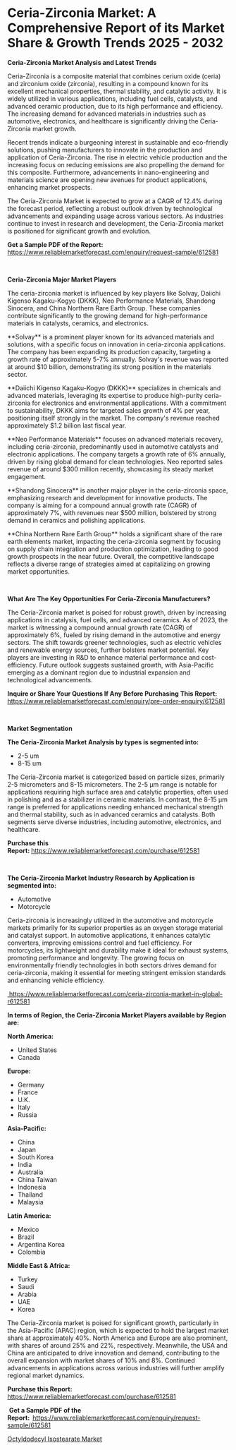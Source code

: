 <p><h1>Ceria-Zirconia Market: A Comprehensive Report of its Market Share & Growth Trends 2025 - 2032</h1></p><p><strong>Ceria-Zirconia Market Analysis and Latest Trends</strong></p>
<p><p>Ceria-Zirconia is a composite material that combines cerium oxide (ceria) and zirconium oxide (zirconia), resulting in a compound known for its excellent mechanical properties, thermal stability, and catalytic activity. It is widely utilized in various applications, including fuel cells, catalysts, and advanced ceramic production, due to its high performance and efficiency. The increasing demand for advanced materials in industries such as automotive, electronics, and healthcare is significantly driving the Ceria-Zirconia market growth.</p><p>Recent trends indicate a burgeoning interest in sustainable and eco-friendly solutions, pushing manufacturers to innovate in the production and application of Ceria-Zirconia. The rise in electric vehicle production and the increasing focus on reducing emissions are also propelling the demand for this composite. Furthermore, advancements in nano-engineering and materials science are opening new avenues for product applications, enhancing market prospects.</p><p>The Ceria-Zirconia Market is expected to grow at a CAGR of 12.4% during the forecast period, reflecting a robust outlook driven by technological advancements and expanding usage across various sectors. As industries continue to invest in research and development, the Ceria-Zirconia market is positioned for significant growth and evolution.</p></p>
<p><strong>Get a Sample PDF of the Report:&nbsp;</strong> <a href="https://www.reliablemarketforecast.com/enquiry/request-sample/612581?utm_campaign=3197&utm_medium=2&utm_source=Github&utm_content=ia&utm_term=29032025&utm_id=ceria-zirconia">https://www.reliablemarketforecast.com/enquiry/request-sample/612581</a></p>
<p>&nbsp;</p>
<p><strong>Ceria-Zirconia Major Market Players</strong></p>
<p><p>The ceria-zirconia market is influenced by key players like Solvay, Daiichi Kigenso Kagaku-Kogyo (DKKK), Neo Performance Materials, Shandong Sinocera, and China Northern Rare Earth Group. These companies contribute significantly to the growing demand for high-performance materials in catalysts, ceramics, and electronics.</p><p>**Solvay** is a prominent player known for its advanced materials and solutions, with a specific focus on innovation in ceria-zirconia applications. The company has been expanding its production capacity, targeting a growth rate of approximately 5-7% annually. Solvay's revenue was reported at around $10 billion, demonstrating its strong position in the materials sector.</p><p>**Daiichi Kigenso Kagaku-Kogyo (DKKK)** specializes in chemicals and advanced materials, leveraging its expertise to produce high-purity ceria-zirconia for electronics and environmental applications. With a commitment to sustainability, DKKK aims for targeted sales growth of 4% per year, positioning itself strongly in the market. The company's revenue reached approximately $1.2 billion last fiscal year.</p><p>**Neo Performance Materials** focuses on advanced materials recovery, including ceria-zirconia, predominantly used in automotive catalysts and electronic applications. The company targets a growth rate of 6% annually, driven by rising global demand for clean technologies. Neo reported sales revenue of around $300 million recently, showcasing its steady market engagement.</p><p>**Shandong Sinocera** is another major player in the ceria-zirconia space, emphasizing research and development for innovative products. The company is aiming for a compound annual growth rate (CAGR) of approximately 7%, with revenues near $500 million, bolstered by strong demand in ceramics and polishing applications.</p><p>**China Northern Rare Earth Group** holds a significant share of the rare earth elements market, impacting the ceria-zirconia segment by focusing on supply chain integration and production optimization, leading to good growth prospects in the near future. Overall, the competitive landscape reflects a diverse range of strategies aimed at capitalizing on growing market opportunities.</p></p>
<p>&nbsp;</p>
<p><strong>What Are The Key Opportunities For Ceria-Zirconia Manufacturers?</strong></p>
<p><p>The Ceria-Zirconia market is poised for robust growth, driven by increasing applications in catalysis, fuel cells, and advanced ceramics. As of 2023, the market is witnessing a compound annual growth rate (CAGR) of approximately 6%, fueled by rising demand in the automotive and energy sectors. The shift towards greener technologies, such as electric vehicles and renewable energy sources, further bolsters market potential. Key players are investing in R&D to enhance material performance and cost-efficiency. Future outlook suggests sustained growth, with Asia-Pacific emerging as a dominant region due to industrial expansion and technological advancements.</p></p>
<p><strong>Inquire or Share Your Questions If Any Before Purchasing This Report:</strong> <a href="https://www.reliablemarketforecast.com/enquiry/pre-order-enquiry/612581?utm_campaign=3197&utm_medium=2&utm_source=Github&utm_content=ia&utm_term=29032025&utm_id=ceria-zirconia">https://www.reliablemarketforecast.com/enquiry/pre-order-enquiry/612581</a></p>
<p>&nbsp;</p>
<p><strong>Market Segmentation</strong></p>
<p><strong>The Ceria-Zirconia Market Analysis by types is segmented into:</strong></p>
<p><ul><li>2-5 um</li><li>8-15 um</li></ul></p>
<p><p>The Ceria-Zirconia market is categorized based on particle sizes, primarily 2-5 micrometers and 8-15 micrometers. The 2-5 µm range is notable for applications requiring high surface area and catalytic properties, often used in polishing and as a stabilizer in ceramic materials. In contrast, the 8-15 µm range is preferred for applications needing enhanced mechanical strength and thermal stability, such as in advanced ceramics and catalysts. Both segments serve diverse industries, including automotive, electronics, and healthcare.</p></p>
<p><strong>Purchase this Report:&nbsp;</strong><a href="https://www.reliablemarketforecast.com/purchase/612581?utm_campaign=3197&utm_medium=2&utm_source=Github&utm_content=ia&utm_term=29032025&utm_id=ceria-zirconia">https://www.reliablemarketforecast.com/purchase/612581</a></p>
<p>&nbsp;</p>
<p><strong>The Ceria-Zirconia Market Industry Research by Application is segmented into:</strong></p>
<p><ul><li>Automotive</li><li>Motorcycle</li></ul></p>
<p><p>Ceria-zirconia is increasingly utilized in the automotive and motorcycle markets primarily for its superior properties as an oxygen storage material and catalyst support. In automotive applications, it enhances catalytic converters, improving emissions control and fuel efficiency. For motorcycles, its lightweight and durability make it ideal for exhaust systems, promoting performance and longevity. The growing focus on environmentally friendly technologies in both sectors drives demand for ceria-zirconia, making it essential for meeting stringent emission standards and enhancing vehicle efficiency.</p></p>
<p><a href="https://www.reliablemarketforecast.com/ceria-zirconia-market-in-global-r612581?utm_campaign=3197&utm_medium=2&utm_source=Github&utm_content=ia&utm_term=29032025&utm_id=ceria-zirconia">&nbsp;https://www.reliablemarketforecast.com/ceria-zirconia-market-in-global-r612581</a></p>
<p><strong>In terms of Region, the Ceria-Zirconia Market Players available by Region are:</strong></p>
<p>
    <p> <strong> North America: </strong>
        <ul>
            <li>United States</li>
            <li>Canada</li>
        </ul>
        </p> 
    <p> <strong> Europe: </strong>
        <ul>
            <li>Germany</li>
            <li>France</li>
            <li>U.K.</li>
            <li>Italy</li>
            <li>Russia</li>
        </ul>
        </p> 
    <p> <strong> Asia-Pacific: </strong>
        <ul>
            <li>China</li>
            <li>Japan</li>
            <li>South Korea</li>
            <li>India</li>
            <li>Australia</li>
            <li>China Taiwan</li>
            <li>Indonesia</li>
            <li>Thailand</li>
            <li>Malaysia</li>
        </ul>
        </p> 
    <p> <strong> Latin America: </strong>
        <ul>
            <li>Mexico</li>
            <li>Brazil</li>
            <li>Argentina Korea</li>
            <li>Colombia</li>
        </ul>
        </p> 
    <p> <strong> Middle East & Africa: </strong>
        <ul>
            <li>Turkey</li>
            <li>Saudi</li>
            <li>Arabia</li>
            <li>UAE</li>
            <li>Korea</li>
        </ul>
    </p>
    </p>
<p><p>The Ceria-Zirconia market is poised for significant growth, particularly in the Asia-Pacific (APAC) region, which is expected to hold the largest market share at approximately 40%. North America and Europe are also prominent, with shares of around 25% and 22%, respectively. Meanwhile, the USA and China are anticipated to drive innovation and demand, contributing to the overall expansion with market shares of 10% and 8%. Continued advancements in applications across various industries will further amplify regional market dynamics.</p></p>
<p><strong>Purchase this Report: </strong><a href="https://www.reliablemarketforecast.com/purchase/612581?utm_campaign=3197&utm_medium=2&utm_source=Github&utm_content=ia&utm_term=29032025&utm_id=ceria-zirconia">https://www.reliablemarketforecast.com/purchase/612581</a></p>
<p>&nbsp;<strong>Get a Sample PDF of the Report:&nbsp;&nbsp;</strong><a href="https://www.reliablemarketforecast.com/enquiry/request-sample/612581?utm_campaign=3197&utm_medium=2&utm_source=Github&utm_content=ia&utm_term=29032025&utm_id=ceria-zirconia">https://www.reliablemarketforecast.com/enquiry/request-sample/612581</a></p>
<p><strong></strong></p>
<p><p><a href="https://github.com/shadnfamoza/Market-Research-Report-List-1/blob/main/octyldodecyl-isostearate-market.md?utm_campaign=3197&utm_medium=2&utm_source=Github&utm_content=ia&utm_term=29032025&utm_id=ceria-zirconia">Octyldodecyl Isostearate Market</a></p></p>
